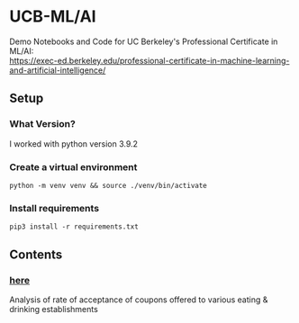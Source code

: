 # UCB-ML/AI
Demo Notebooks and Code for UC Berkeley's Professional Certificate in ML/AI:  
https://exec-ed.berkeley.edu/professional-certificate-in-machine-learning-and-artificial-intelligence/

## Setup
### What Version?
I worked with python version 3.9.2

### Create a virtual environment  
```console
python -m venv venv && source ./venv/bin/activate
```

### Install requirements  
```console
pip3 install -r requirements.txt
```

## Contents
### [here](Module-5-Coupon-Analysis)
Analysis of rate of acceptance of coupons offered to various eating & drinking establishments
